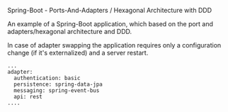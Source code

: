 Spring-Boot - Ports-And-Adapters / Hexagonal Architecture with DDD

An example of a Spring-Boot application, which based on the port and adapters/hexagonal architecture and DDD.


In case of adapter swapping the application requires only a configuration change (if it's externalized) and a server restart.

```
...
adapter:
  authentication: basic
  persistence: spring-data-jpa
  messaging: spring-event-bus
  api: rest
....
```

